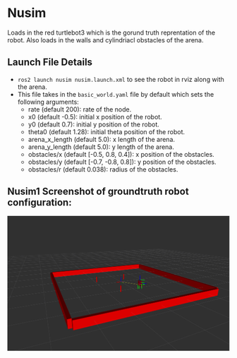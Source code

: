 # Nusim
Loads in the red turtlebot3 which is the gorund truth reprentation of the robot.
Also loads in the walls and cylindriacl obstacles of the arena.

## Launch File Details
* `ros2 launch nusim nusim.launch.xml` to see the robot in rviz along with the arena. 
* This file takes in the `basic_world.yaml` file by default which sets the following arguments: 
    - rate (default 200): rate of the node.
    - x0 (default -0.5): initial x position of the robot.
    - y0 (default 0.7): initial y position of the robot.
    - theta0 (default 1.28): initial theta position of the robot.
    - arena_x_length (default 5.0): x length of the arena.
    - arena_y_length (default 5.0): y length of the arena.
    - obstacles/x (default [-0.5, 0.8, 0.4]): x position of the obstacles.
    - obstacles/y (default [-0.7, -0.8, 0.8]): y position of the obstacles.
    - obstacles/r (default 0.038): radius of the obstacles.

## Nusim1 Screenshot of groundtruth robot configuration:
![](images/nusim1.png)

